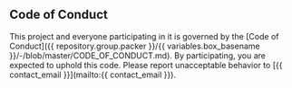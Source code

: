 ## Code of Conduct

This project and everyone participating in it is governed by the [Code of Conduct]({{ repository.group.packer }}/{{ variables.box_basename }}/-/blob/master/CODE_OF_CONDUCT.md). By participating, you are expected to uphold this code. Please report unacceptable behavior to [{{ contact_email }}](mailto:{{ contact_email }}).
